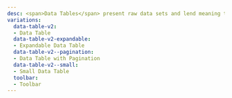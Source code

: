 ```yaml
---
desc: <span>Data Tables</span> present raw data sets and lend meaning to the data, while maintaining that the data is readable, scannable, and easily comparable. The older data table documentation can be found <a href="http://v7.carbondesignsystem.com/components/data-table/code" target="_blank">here</a>.
variations:
  data-table-v2:
  - Data Table
  data-table-v2-expandable:
  - Expandable Data Table
  data-table-v2--pagination:
  - Data Table with Pagination
  data-table-v2--small:
  - Small Data Table
  toolbar:  
  - Toolbar
---
```

